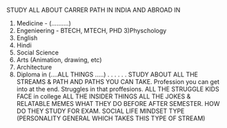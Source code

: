 STUDY ALL ABOUT CARRER PATH IN INDIA AND ABROAD IN 
1) Medicine - (……….)
2) Engenieering - BTECH, MTECH, PHD
3)Physchology
4) English
5) Hindi
6) Social Science
7) Arts (Animation, drawing, etc)
8) Architecture
9) Diploma in (….ALL THINGS …..)
.
.
.
.
.
.
STUDY ABOUT ALL THE STREAMS & PATH AND PATHS YOU CAN TAKE.
Profession you can get into at the end. Struggles in that proffesions.
ALL THE STRUGGLE KIDS FACE in college
ALL THE INSIDER THINGS 
ALL THE JOKES & RELATABLE MEMES
WHAT THEY DO BEFORE AFTER SEMESTER. 
HOW DO THEY STUDY FOR EXAM. 
SOCIAL LIFE
MINDSET
TYPE (PERSONALITY GENERAL WHICH TAKES THIS TYPE OF STREAM)